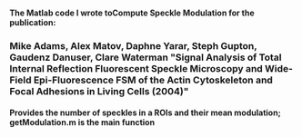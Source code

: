 #### The Matlab code I wrote to**Compute Speckle Modulation** for the publication:

### Mike Adams, Alex Matov, Daphne Yarar, Steph Gupton, Gaudenz Danuser, Clare Waterman "Signal Analysis of Total Internal Reflection Fluorescent Speckle Microscopy and Wide-Field Epi-Fluorescence FSM of the Actin Cytoskeleton and Focal Adhesions in Living Cells (2004)"

#### Provides the number of speckles in a ROIs and their mean modulation; getModulation.m is the main function 

